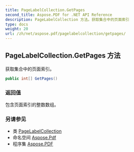 ```yaml
---
title: PageLabelCollection.GetPages
second_title: Aspose.PDF for .NET API Reference
description: PageLabelCollection 方法。获取集合中的页面索引
type: docs
weight: 20
url: /zh/net/aspose.pdf/pagelabelcollection/getpages/
---
```

## PageLabelCollection.GetPages 方法

获取集合中的页面索引。

```csharp
public int[] GetPages()
```

### 返回值

包含页面索引的整数数组。

### 另请参见

* 类 [PageLabelCollection](../)
* 命名空间 [Aspose.Pdf](../../../aspose.pdf/)
* 程序集 [Aspose.PDF](../../../)